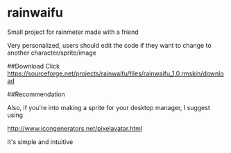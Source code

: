 rainwaifu
=========

Small project for rainmeter made with a friend

Very personalized, users should edit the code if they want to change to another character/sprite/image

##Download
Click https://sourceforge.net/projects/rainwaifu/files/rainwaifu_1.0.rmskin/download

##Recommendation

Also, if you're into making a sprite for your desktop manager, I suggest using

http://www.icongenerators.net/pixelavatar.html

It's simple and intuitive
